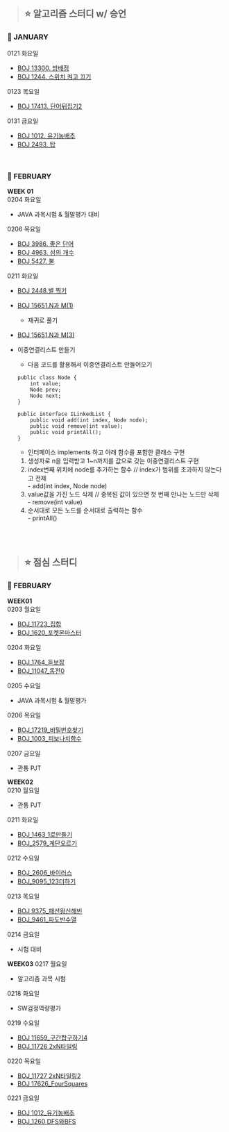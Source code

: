 
> ## ⭐ 알고리즘 스터디 w/ 승언

### 📆 JANUARY
0121 화요일
- [BOJ 13300. 방배정](https://www.acmicpc.net/problem/13300)
- [BOJ 1244. 스위치 켜고 끄기](https://www.acmicpc.net/problem/1244)

0123 목요일
- [BOJ 17413. 단어뒤집기2](https://www.acmicpc.net/problem/17413)

0131 금요일
- [BOJ 1012. 유기농배추](https://www.acmicpc.net/problem/1012)
- [BOJ 2493. 탑](https://www.acmicpc.net/problem/2493)

<br>

### 📆 FEBRUARY
**WEEK 01**  
0204 화요일
- JAVA 과목시험 & 월말평가 대비

0206 목요일
- [BOJ 3986. 좋은 단어](https://www.acmicpc.net/problem/3986)
- [BOJ 4963. 섬의 개수](https://www.acmicpc.net/problem/4963)
- [BOJ 5427. 불](https://www.acmicpc.net/problem/5427)

0211 화요일
- [BOJ 2448.별 찍기](https://www.acmicpc.net/problem/2448)
- [BOJ 15651.N과 M(1)](https://www.acmicpc.net/problem/15649)  
	- 재귀로 풀기
- [BOJ 15651.N과 M(3)](https://www.acmicpc.net/problem/15651)
- 이중연결리스트 만들기  
	- 다음 코드를 활용해서 이중연결리스트 만들어오기  
	
	```
 	public class Node {
		int value;
		Node prev;
		Node next;
	} 

	public interface ILinkedList {
		public void add(int index, Node node);
		public void remove(int value);
		public void printAll();
	}
	```

	- 인터페이스 implements 하고 아래 함수를 포함한 클래스 구현  

	1. 생성자로 n을 입력받고 1~n까지를 값으로 갖는 이중연결리스트 구현  
	2. index번째 위치에 node를 추가하는 함수 // index가 범위를 초과하지 않는다고 전제  
    		- add(int index, Node node)
	3. value값을 가진 노드 삭제 // 중복된 값이 있으면 첫 번째 만나는 노드만 삭제  
    		- remove(int value)
	4. 순서대로 모든 노드를 순서대로 출력하는 함수  
    		- printAll()

<br>
<br>

> ## ⭐ 점심 스터디

### 📆 FEBRUARY
**WEEK01**  
0203 월요일
- [BOJ_11723_집합](https://www.acmicpc.net/problem/11723)
- [BOJ_1620_포켓몬마스터](https://www.acmicpc.net/problem/1620)
  
0204 화요일
- [BOJ_1764_듣보잡](https://www.acmicpc.net/problem/1764)
- [BOJ_11047_동전0](https://www.acmicpc.net/problem/11047)
  
0205 수요일
- JAVA 과목시험 & 월말평가

0206 목요일
- [BOJ_17219_비밀번호찾기](https://www.acmicpc.net/problem/17219)
- [BOJ_1003_피보나치함수](https://www.acmicpc.net/problem/1003)
  
0207 금요일
- 관통 PJT

**WEEK02**  
0210 월요일
- 관통 PJT

0211 화요일
- [BOJ_1463_1로만들기](https://www.acmicpc.net/problem/1463)
- [BOJ_2579_계단오르기](https://www.acmicpc.net/problem/2579)

0212 수요일
- [BOJ_2606_바이러스](https://www.acmicpc.net/problem/2606)
- [BOJ_9095_123더하기](https://www.acmicpc.net/problem/9095)

0213 목요일
- [BOJ 9375_패션왕신해빈](https://www.acmicpc.net/problem/9375)
- [BOJ_9461_파도반수열](https://www.acmicpc.net/problem/9461)

0214 금요일
- 시험 대비

**WEEK03**
0217 월요일
- 알고리즘 과목 시험

0218 화요일
- SW검정역량평가

0219 수요일
- [BOJ 11659_구간합구하기4](https://www.acmicpc.net/problem/11659)
- [BOJ_11726 2xN타일링](https://www.acmicpc.net/problem/11726)
  
0220 목요일
- [BOJ_11727 2xN타일링2](https://www.acmicpc.net/problem/11727)
- [BOJ 17626_FourSquares](https://www.acmicpc.net/problem/17626)

0221 금요일
- [BOJ 1012_유기농배추](https://www.acmicpc.net/problem/1012)
- [BOJ_1260 DFS와BFS](https://www.acmicpc.net/problem/1260)
